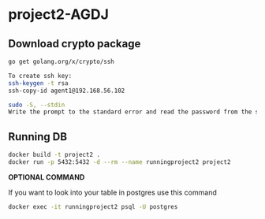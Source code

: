 # project2-AGDJ

## Download crypto package
```bash
go get golang.org/x/crypto/ssh
```

```bash
To create ssh key:
ssh-keygen -t rsa
ssh-copy-id agent1@192.168.56.102
```

```bash
sudo -S, --stdin
Write the prompt to the standard error and read the password from the standard input instead of using the terminal device. The password must be followed by a newline character.
```

## Running DB
```bash
docker build -t project2 .
docker run -p 5432:5432 -d --rm --name runningproject2 project2
```

**OPTIONAL COMMAND**

If you want to look into your table in postgres use this command
```bash
docker exec -it runningproject2 psql -U postgres
```